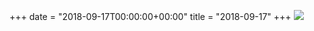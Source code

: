+++
date = "2018-09-17T00:00:00+00:00"
title = "2018-09-17"
+++
<img class="img-fluid" src="/2018-09-17.jpg" />
